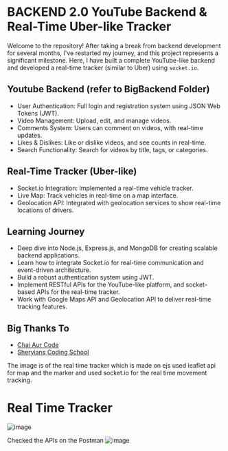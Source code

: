 # BACKEND 2.0 YouTube Backend & Real-Time Uber-like Tracker

Welcome to the repository! After taking a break from backend development for several months, I've restarted my journey, and this project represents a significant milestone. Here, I have built a complete YouTube-like backend and developed a real-time tracker (similar to Uber) using `socket.io`.


## Youtube Backend  (refer to BigBackend Folder)

- User Authentication: Full login and registration system using JSON Web Tokens (JWT).
- Video Management: Upload, edit, and manage videos.
- Comments System: Users can comment on videos, with real-time updates.
- Likes & Dislikes: Like or dislike videos, and see counts in real-time.
- Search Functionality: Search for videos by title, tags, or categories.


##  Real-Time Tracker (Uber-like)

- Socket.io Integration: Implemented a real-time vehicle tracker.
- Live Map: Track vehicles in real-time on a map interface.
- Geolocation API: Integrated with geolocation services to show real-time locations of drivers.


##  Learning Journey

- Deep dive into Node.js, Express.js, and MongoDB for creating scalable backend applications.
- Learn how to integrate Socket.io for real-time communication and event-driven architecture.
- Build a robust authentication system using JWT.
- Implement RESTful APIs for the YouTube-like platform, and socket-based APIs for the real-time tracker.
- Work with Google Maps API and Geolocation API to deliver real-time tracking features.


## Big Thanks To

 - [Chai Aur Code](https://www.youtube.com/watch?v=EH3vGeqeIAo&list=PLu71SKxNbfoBGh_8p_NS-ZAh6v7HhYqHW)
 - [Sheryians Coding School](https://www.youtube.com/watch?v=T55Kb8rrH1g&list=PLbtI3_MArDOkXRLxdMt1NOMtCS-84ibHH)
   
The image is of the real time tracker which is made on ejs used leaflet api for map and the marker and used socket.io for the real time movement tracking.

# Real Time Tracker
![image](https://github.com/user-attachments/assets/b7b661e9-452e-42d2-83fa-b836035bdf18)

Checked the APIs on the Postman
![image](https://github.com/user-attachments/assets/6ea05a03-b9f6-4de1-8527-32830141d5cc)
